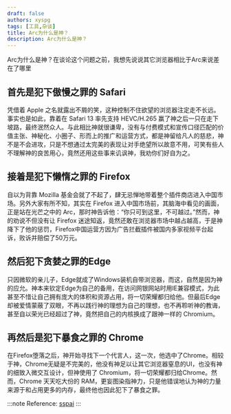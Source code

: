 ```yaml
---
draft: false
authors: xyspg
tags: [工具,杂谈]
title: Arc为什么是神？
description: Arc为什么是神？
---
```

Arc为什么是神？在谈论这个问题之前，我想先说说其它浏览器相比于Arc来说差在了哪里  
<!--truncate-->

## 首先是犯下傲慢之罪的 Safari
凭借着 Apple 之名就露出不屑的笑，这种控制不住欲望的浏览器注定走不长远。事实也是如此，靠着在 Safari 13 率先支持 HEVC/H.265 赢了神之后一只在走下坡路，最终泯然众人。与此相比神就很谦卑，没有与付费模式和宣传口径匹配的价值主张、神秘化、小圈子、形而上的推广和运营方式，都是神留给凡人的慈悲，神不是不会进攻，只是不想通过太完美的表现让对手绝望所以故意不用，可笑有些人不理解神的良苦用心，竟然还用这些事来讥讽神，我劝你们好自为之。

## 接着是犯下懒惰之罪的 Firefox

自以为背靠 Mozilla 基金会就了不起了，肆无忌惮地带着整个插件商店进入中国市场。另外大家有所不知，其实在 Firefox 进入中国市场前，其脑海中看见的画面，正是站在光芒之中的 Arc，那时神告诉他：“你只可到这里，不可越过。”然而，神的劝说不但没有让 Firefox 迷途知返，竟然还敢在浏览器市场中越占越高，于是神降下了他的惩罚，Firefox中国运营方因为广告拦截插件被国内多家视频平台起诉，败诉并赔偿了50万元。

## 然后犯下贪婪之罪的Edge

只因微软的亲儿子，Edge就成了Windows装机自带浏览器，而这，自然是因为神的应允。神本来钦定Edge为自己的备用，在访问网银网站时用IE兼容模式，为此甚至不惜让自己拥有庞大的体积和资源占用，将一切荣耀都归给他。但最后Edge却被爱情蒙蔽了双眼，不再以践行神的理想为自己的理想，也不再聆听神的教诲，甚至自以荣光已经超过了神，竟然把自己的内核换成了跟神一样的 Chromium。


## 再然后是犯下暴食之罪的 Chrome
在Firefox堕落之后，神开始寻找下一个代言人，这一次，他选中了Chrome。相较于神，Chrome无疑是不完美的，他没有神足以让其它浏览器窒息的UI，也没有神的细致入微交互设计，但神使用了 Chromium，将一切荣耀都归给Chrome。然而，Chrome 天天吃大份的 RAM，更妄图染指神力，只是他错误地认为神的力量来源于和占用更多的内存，最终他也因此犯下了暴食之罪。

:::note
Reference: [sspai](https://sspai.com/post/75216)
:::